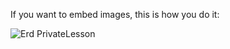 
If you want to embed images, this is how you do it:

![Erd PrivateLesson](storage\app\public\images\PrivateLessonERD.JPG)